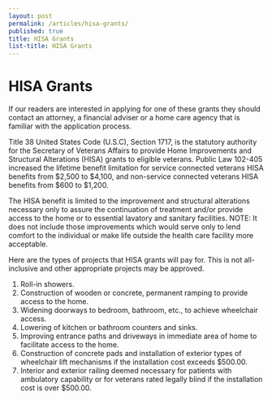```yaml
---
layout: post
permalink: /articles/hisa-grants/
published: true
title: HISA Grants
list-title: HISA Grants
---
```


# HISA Grants

If our readers are interested in applying for one of these grants they should contact an attorney, a financial adviser or a home care agency that is familiar with the application process.

Title 38 United States Code (U.S.C), Section 1717, is the statutory authority for the Secretary of Veterans Affairs to provide Home Improvements and Structural Alterations (HISA) grants to eligible veterans. Public Law 102-405 increased the lifetime benefit limitation for service connected veterans HISA benefits from $2,500 to $4,100, and non-service connected veterans HISA benefits from $600 to $1,200.

The HISA benefit is limited to the improvement and structural alterations necessary only to assure the continuation of treatment and/or provide access to the home or to essential lavatory and sanitary facilities. NOTE: It does not include those improvements which would serve only to lend comfort to the individual or make life outside the health care facility more acceptable.

Here are the types of projects that HISA grants will pay for. This is not all-inclusive and other appropriate projects may be approved.

1. Roll-in showers.
2. Construction of wooden or concrete, permanent ramping to provide access to the home.
3. Widening doorways to bedroom, bathroom, etc., to achieve wheelchair access.
4. Lowering of kitchen or bathroom counters and sinks.
5. Improving entrance paths and driveways in immediate area of home to facilitate access to the home.
6. Construction of concrete pads and installation of exterior types of wheelchair lift mechanisms if the installation cost exceeds $500.00.
7. Interior and exterior railing deemed necessary for patients with ambulatory capability or for veterans rated legally blind if the installation cost is over $500.00.